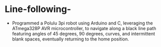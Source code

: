 # Line-following-
- Programmed a Polulu 3pi robot using Arduino and C, leveraging the ATmega328P AVR microcontroller, to navigate along a black line path featuring angles of 45 degrees, 90 degrees, curves, and intermittent blank spaces, eventually returning to the home position.
